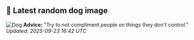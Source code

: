 ## 🐶 Latest random dog image
![Dog](https://images.dog.ceo/breeds/chippiparai-indian/Indian-Chippiparai.jpg)
**Advice:** "Try to not compliment people on things they don't control."
*Updated: 2025-09-23 16:42 UTC*
